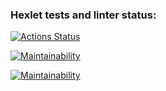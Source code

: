 ### Hexlet tests and linter status:
[![Actions Status](https://github.com/EinfachDietmar/python-project-49/actions/workflows/hexlet-check.yml/badge.svg)](https://github.com/EinfachDietmar/python-project-49/actions)

[![Maintainability](https://api.codeclimate.com/v1/badges/32b20642cc0815f637f3/maintainability)](https://codeclimate.com/github/EinfachDietmar/python-project-49/maintainability)

[![Maintainability](https://asciinema.org/connect/eeea2cd1-305c-4995-b96d-1a262b4f8eb7)](https://asciinema.org/a/C6w8mCST6lgOqKtzl1MPcCagz)